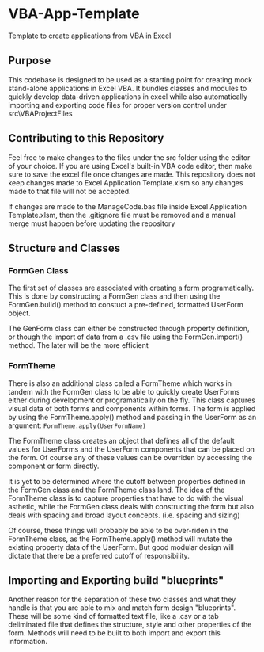 # VBA-App-Template
Template to create applications from VBA in Excel

## Purpose

This codebase is designed to be used as a starting point for creating mock stand-alone applications in Excel VBA. It bundles classes and modules to quickly develop data-driven applications in excel while also automatically importing and exporting code files for proper version control under src\VBAProjectFiles

## Contributing to this Repository

Feel free to make changes to the files under the src folder using the editor of your choice. If you are using Excel's built-in VBA code editor, then make sure to save the excel file once changes are made. This repository does not keep changes made to Excel Application Template.xlsm so any changes made to that file will not be accepted.

If changes are made to the ManageCode.bas file inside Excel Application Template.xlsm, then the .gitignore file must be removed and a manual merge must happen before updating the repository

## Structure and Classes

### FormGen Class

The first set of classes are associated with creating a form programatically. This is done by constructing a FormGen class and then using the FormGen.build() method to constuct a pre-defined, formatted UserForm object.

The GenForm class can either be constructed through property definition, or though the import of data from a .csv file using the FormGen.import() method. The later will be the more efficient

### FormTheme

There is also an additional class called a FormTheme which works in tandem with the FormGen class to be able to quickly create UserForms either during development or programatically on the fly. This class captures visual data of both forms and components within forms. The form is applied by using the FormTheme.apply() method and passing in the UserForm as an argument:
```FormTheme.apply(UserFormName)```

The FormTheme class creates an object that defines all of the default values for UserForms and the UserForm components that can be placed on the form. Of course any of these values can be overriden by accessing the component or form directly.

It is yet to be determined where the cutoff between properties defined in the FormGen class and the FormTheme class land. The idea of the FormTheme class is to capture properties that have to do with the visual asthetic, while the FormGen class deals with constructing the form but also deals with spacing and broad layout concepts. (i.e. spacing and sizing)

Of course, these things will probably be able to be over-riden in the FormTheme class, as the FormTheme.apply() method will mutate the existing property data of the UserForm. But good modular design will dictate that there be a preferred cutoff of responsibility.

## Importing and Exporting build "blueprints"

Another reason for the separation of these two classes and what they handle is that you are able to mix and match form design "blueprints". These will be some kind of formatted text file, like a .csv or a tab deliminated file that defines the structure, style and other properties of the form. Methods will need to be built to both import and export this information.
